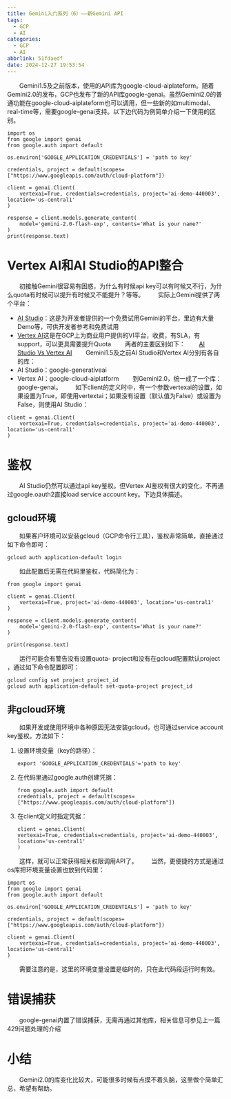 ```yaml
---
title: Gemini入门系列（6）——新Gemini API
tags:
  - GCP
  - AI
categories:
  - GCP
  - AI
abbrlink: 51fdaedf
date: 2024-12-27 19:53:54
---
```


&emsp;&emsp;Gemini1.5及之前版本，使用的API库为google-cloud-aiplateform。随着Gemini2.0的发布，GCP也发布了新的API库google-genai。虽然Gemini2.0的普通功能在google-cloud-aiplateform也可以调用，但一些新的如multimodal、real-time等，需要google-genai支持。以下边代码为例简单介绍一下使用的区别。
<!-- more -->
```
import os
from google import genai
from google.auth import default

os.environ['GOOGLE_APPLICATION_CREDENTIALS'] = 'path to key'

credentials, project = default(scopes=["https://www.googleapis.com/auth/cloud-platform"])

client = genai.Client(
    vertexai=True, credentials=credentials, project='ai-demo-440003', location='us-central1'
)

response = client.models.generate_content(
    model='gemini-2.0-flash-exp', contents='What is your name?'
)
print(response.text)
```
# Vertex AI和AI Studio的API整合
&emsp;&emsp;初接触Gemini很容易有困惑，为什么有时候api key可以有时候又不行，为什么quota有时候可以提升有时候又不能提升？等等。
&emsp;&emsp;实际上Gemini提供了两个平台：
* [AI Studio](https://ai.google.dev/aistudio)：这是为开发者提供的一个免费试用Gemini的平台，里边有大量Demo等，可供开发者参考和免费试用
* [Vertex AI](https://console.cloud.google.com/vertex-ai/studio/)这是在GCP上为商业用户提供的VI平台，收费，有SLA，有support，可以更具需要提升Quota
&emsp;&emsp;两者的主要区别如下：
&emsp;&emsp;[AI Studio Vs Vertex AI](https://cloud.google.com/vertex-ai/generative-ai/docs/migrate/migrate-google-ai?hl=zh-cn)
&emsp;&emsp;Gemini1.5及之前AI Studio和Vertex AI分别有各自的库：
* AI Studio：google-generativeai
* Vertex AI：google-cloud-aiplatform
&emsp;&emsp;到Gemini2.0，统一成了一个库：google-genai。
&emsp;&emsp;如下client的定义时中，有一个参数vertexai的设置，如果设置为True，即使用vertextai；如果没有设置（默认值为False）或设置为False，则使用AI Studio：
```
client = genai.Client(
    vertexai=True, credentials=credentials, project='ai-demo-440003', location='us-central1'
)
```

# 鉴权
&emsp;&emsp;AI Studio仍然可以通过api key鉴权。但Vertex AI鉴权有很大的变化，不再通过google.oauth2直接load service account key。下边具体描述。
## gcloud环境
&emsp;&emsp;如果客户环境可以安装gcloud（GCP命令行工具），鉴权非常简单，直接通过如下命令即可：
```
gcloud auth application-default login
```
&emsp;&emsp;如此配置后无需在代码里鉴权，代码简化为：
```
from google import genai

client = genai.Client(
    vertexai=True, project='ai-demo-440003', location='us-central1'
)

response = client.models.generate_content(
    model='gemini-2.0-flash-exp', contents='What is your name?'
)

print(response.text)
```
&emsp;&emsp;运行可能会有警告没有设置quota- project和没有在gcloud配置默认project
，通过如下命令配置即可：
```
gcloud config set project project_id
gcloud auth application-default set-quota-project project_id
```
## 非gcloud环境
&emsp;&emsp;如果开发或使用环境中各种原因无法安装gcloud，也可通过service account key鉴权。方法如下：
1. 设置环境变量（key的路径）：
    ```
    export 'GOOGLE_APPLICATION_CREDENTIALS'='path to key'
    ```
2. 在代码里通过google.auth创建凭据：
    ```
    from google.auth import default
    credentials, project = default(scopes=["https://www.googleapis.com/auth/cloud-platform"])
    ```
3. 在client定义时指定凭据：
    ```
    client = genai.Client(
    vertexai=True, credentials=credentials, project='ai-demo-440003', location='us-central1'
    )
    ```
&emsp;&emsp;这样，就可以正常获得相关权限调用API了。
&emsp;&emsp;当然，更便捷的方式是通过os库把环境变量设置也放到代码里：
```
import os
from google import genai
from google.auth import default

os.environ['GOOGLE_APPLICATION_CREDENTIALS'] = 'path to key'

credentials, project = default(scopes=["https://www.googleapis.com/auth/cloud-platform"])

client = genai.Client(
    vertexai=True, credentials=credentials, project='ai-demo-440003', location='us-central1'
)
```
&emsp;&emsp;需要注意的是，这里的环境变量设置是临时的，只在此代码段运行时有效。
# 错误捕获
&emsp;&emsp;google-genai内置了错误捕获，无需再通过其他库，相关信息可参见上一篇429问题处理的介绍

# 小结
&emsp;&emsp;Gemini2.0的库变化比较大，可能很多时候有点摸不着头脑，这里做个简单汇总，希望有帮助。
